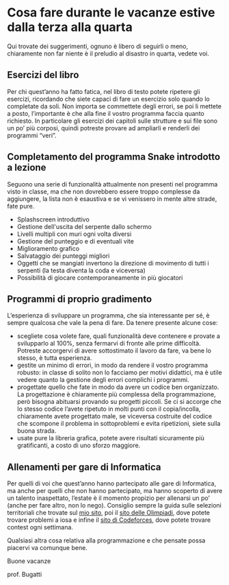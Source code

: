 # Cosa fare durante le vacanze estive dalla terza alla quarta

Qui trovate dei suggerimenti, ognuno è libero di seguirli o meno, chiaramente non far niente è il preludio al disastro in quarta, vedete voi.

## Esercizi del libro
Per chi quest’anno ha fatto fatica, nel libro di testo potete ripetere gli esercizi, ricordando che siete capaci di fare un esercizio solo quando lo completate da soli. Non importa se commettete degli errori, se poi li mettete a posto, l’importante è che alla fine il vostro programma faccia quanto richiesto. In particolare gli esercizi dei capitoli sulle strutture e sui file sono un po’ più corposi, quindi potreste provare ad ampliarli e renderli dei programmi “veri”.

## Completamento del programma Snake introdotto a lezione

Seguono una serie di funzionalità attualmente non presenti nel programma visto in classe, ma che non dovrebbero essere troppo complesse da aggiungere, la lista non è esaustiva e se vi venissero in mente altre strade, fate pure.

* Splashscreen introduttivo
* Gestione dell'uscita del serpente dallo schermo
* Livelli multipli con muri ogni volta diversi
* Gestione del punteggio e di eventuali vite
* Miglioramento grafico
* Salvataggio dei punteggi migliori
* Oggetti che se mangiati invertono la direzione di movimento di tutti i serpenti (la testa diventa la coda e viceversa)
* Possibilità di giocare contemporaneamente in più giocatori


## Programmi di proprio gradimento
L’esperienza di sviluppare un programma, che sia interessante per sé, è sempre qualcosa che vale la pena di fare. Da tenere presente alcune cose:
- scegliete cosa volete fare, quali funzionalità deve contenere e provate a svilupparlo al 100%, senza fermarvi di fronte alle prime difficoltà. Potreste accorgervi di avere sottostimato il lavoro da fare, va bene lo stesso, è tutta esperienza.
- gestite un minimo di errori, in modo da rendere il vostro programma robusto: in classe di solito non lo facciamo per motivi didattici, ma è utile vedere quanto la gestione degli errori complichi i programmi.
- progettate quello che fate in modo da avere un codice ben organizzato. La progettazione è chiaramente più complessa della programmazione, però bisogna abituarsi provando su progetti piccoli. Se ci si accorge che lo stesso codice l’avete ripetuto in molti punti con il copia/incolla, chiaramente avete progettato male, se viceversa costruite del codice che scompone il problema in sottoproblemi e evita ripetizioni, siete sulla buona strada. 
- usate pure la libreria grafica, potete avere risultati sicuramente più gratificanti, a costo di uno sforzo maggiore.


## Allenamenti per gare di Informatica
Per quelli di voi che quest’anno hanno partecipato alle gare di Informatica, ma anche per quelli che non hanno partecipato, ma hanno scoperto di avere un talento inaspettato, l’estate è il momento propizio per allenarsi un po’ (anche per fare altro, non lo nego).
Consiglio sempre la guida sulle selezioni territoriali che trovate sul [mio sito](http://www.imparando.net/sito/olimpiadi_di_informatica.htm), poi il [sito delle Olimpiadi](https://training.olinfo.it/#/tasks/1), dove potete trovare problemi a iosa  e infine il [sito di Codeforces](http://codeforces.com/), dove potete trovare contest ogni settimana.

Qualsiasi altra cosa relativa alla programmazione e che pensate possa piacervi va comunque bene.

Buone vacanze

prof. Bugatti
